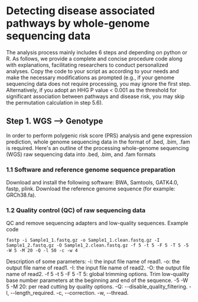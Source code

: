 # Detecting disease associated pathways by whole-genome sequencing data 
The analysis process mainly includes 6 steps and depending on python or R. As follows, we provide a complete and concise procedure code along with explanations, facilitating researchers to conduct personalized analyses. Copy the code to your script as according to your needs and make the necessary modifications as prompted (e.g., if your genome sequencing data does not require processing, you may ignore the first step. Alternatively, if you adopt an HHG P value < 0.001 as the threshold for significant association between pathways and disease risk, you may skip the permutation calculation in step 5.6).

## Step 1. WGS —> Genotype ####
In order to perform polygenic risk score (PRS) analysis and gene expression prediction, whole genome sequencing data in the format of .bed, .bim, .fam is required.
Here's an outline of the processing whole-genome sequencing (WGS) raw sequencing data into .bed, .bim, and .fam formats

### 1.1	Software and reference genome sequence preparation
Download and install the following software: BWA, Samtools, GATK4.0, fastp, plink.
Download the reference genome sequence (for example: GRCh38.fa).

### 1.2	Quality control (QC) of raw sequencing data
QC and remove sequencing adapters and low-quality sequences.
Example code
```
fastp -i Sample1_1.fastq.gz -o Sample1_1.clean.fastq.gz -I Sample1_2.fastq.gz -O Sample1_2.clean.fastq.gz -f 5 -t 5 -F 5 -T 5 -5 -W 5 -M 20 -Q -l 50 -c -w 4
```
Description of some parameters: -i: the input file name of read1. -o: the output file name of read1. -I: the input file name of read2. -O: the output file name of read2. -f 5 -t 5 -F 5 -T 5: global trimming options. Trim low-quality base number parameters at the beginning and end of the sequence. -5 -W 5 -M 20: per read cutting by quality options. -Q: --disable_quality_filtering. -l, --length_required. -c, --correction. -w, --thread.

